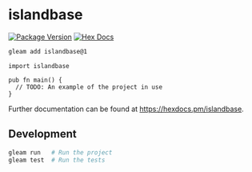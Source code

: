 # islandbase

[![Package Version](https://img.shields.io/hexpm/v/islandbase)](https://hex.pm/packages/islandbase)
[![Hex Docs](https://img.shields.io/badge/hex-docs-ffaff3)](https://hexdocs.pm/islandbase/)

```sh
gleam add islandbase@1
```
```gleam
import islandbase

pub fn main() {
  // TODO: An example of the project in use
}
```

Further documentation can be found at <https://hexdocs.pm/islandbase>.

## Development

```sh
gleam run   # Run the project
gleam test  # Run the tests
```
